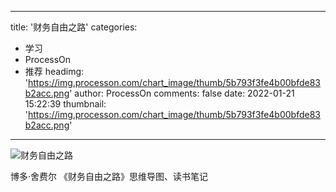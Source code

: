 
---
title: '财务自由之路'
categories: 
 - 学习
 - ProcessOn
 - 推荐
headimg: 'https://img.processon.com/chart_image/thumb/5b793f3fe4b00bfde83b2acc.png'
author: ProcessOn
comments: false
date: 2022-01-21 15:22:39
thumbnail: 'https://img.processon.com/chart_image/thumb/5b793f3fe4b00bfde83b2acc.png'
---

<div>   
<img class="thumb" alt="财务自由之路" src="https://img.processon.com/chart_image/thumb/5b793f3fe4b00bfde83b2acc.png" referrerpolicy="no-referrer">
<p>博多·舍费尔 《财务自由之路》思维导图、读书笔记</p>  
</div>
            